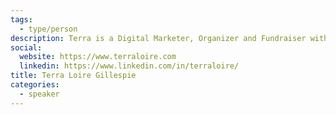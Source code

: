 ```yaml
---
tags:
  - type/person
description: Terra is a Digital Marketer, Organizer and Fundraiser with vast experience in political campaigns, the non-profit sector, and grassroots activism.
social:
  website: https://www.terraloire.com
  linkedin: https://www.linkedin.com/in/terraloire/
title: Terra Loire Gillespie
categories:
  - speaker
---
```


